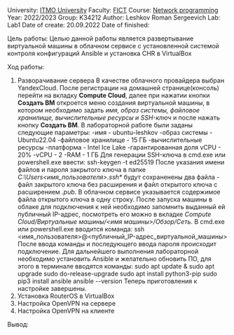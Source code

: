 University: [ITMO University](https://itmo.ru/ru/)
Faculty: [FICT](https://fict.itmo.ru)
Course: [Network programming](https://github.com/itmo-ict-faculty/network-programming)
Year: 2022/2023
Group: K34212
Author: Leshkov Roman Sergeevich
Lab: Lab1
Date of create: 20.09.2022
Date of finished: 

Цель работы: 
Целью данной работы является развертывание виртуальной машины в облачном сервисе с установленной системой контроля конфигураций Ansible и установка CHR в VirtualBox

Ход работы:
1. Разворачивание сервера
  В качестве облачного провайдера выбран YandexCloud. После регистрации на домашней странице(консоль) перейти на вкладку **Compute Cloud**, далее при нажатии кнопки **Создать ВМ** откроется меню создания виртуальной машины, в котором необходимо задать *имя, образ системы, файловое хранилище, вычислительные ресурсы и SSH-ключ* и после нажать кнопку **Создать ВМ**. В лабораторной работе были заданы следующие параметры: 
  -имя - ubuntu-leshkov
  -образ системы - Ubuntu22.04
  -файловое хранилище - 15 ГБ
  -вычислительные ресурсы
    -платформа - Intel Ice Lake
    -гарантированная доля vCPU - 20%
    -vCPU - 2
    -RAM - 1 ГБ
  Для генерации SSH-ключа в cmd.exe или powershell.exe ввести:
      ssh-keygen -t ed25519
  После указания имени файлов и пароля закрытого ключа в папке *C:\Users\<имя_пользователя>\.ssh\** будут сохраненены два файла - файл закрытого ключа без расширения и файл открытого ключа с расширением *.pub*. В облачном сервисе указывается содержимое файла открытого ключа в одну строку.
  После запуска машины в облаке для подключения к ней необходимо запомнить выданный ей публичный IP-адрес, посмотреть его можно в вкладке *Compute Cloud/Виртуальные машины/<имя машины>/Обзор/Сеть*. В cmd.exe или powershell.exe вводится команда:
      ssh <имя_пользователя>@<публичный_IP-адрес_виртуальной_машины>
  После ввода команды и последующего ввода пароля происходит подключение.
  Для дальнейшего выполнения лабораторной необходимо установить Ansible и желательно обновить ПО, для этого в терминале вводятся команды:
      sudo apt update & sudo apt upgrade
      sudo do-release-upgrade
      sudo apt install python3-pip
      sudo pip3 install ansible
      ansible --version
  Теперь приготовления к настройке завершены.
3. Установка RouterOS в VirtualBox
4. Настройка OpenVPN на сервере
5. Настройка OpenVPN на клиенте

Вывод:
